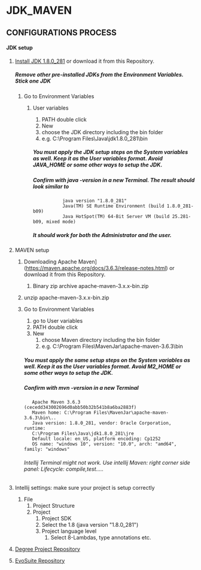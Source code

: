 # JDK_MAVEN
## CONFIGURATIONS PROCESS

  #### JDK setup
1. [Install JDK 1.8.0_281](https://www.oracle.com/java/technologies/javase/8u281-relnotes.html) or download it from this Repository.
      ##### Remove other pre-installed JDKs from the Environment Variables. Stick one JDK 
   
    1. Go to Environment Variables
        1. User variables
           
              1. PATH double click
              1. New  
              1. choose the JDK directory including the bin folder
              1. e.g. C:\Program Files\Java\jdk1.8.0_281\bin
              ##### You must apply the JDK setup steps on the **System variables** as well. Keep it as the User variables format. Avoid JAVA_HOME or some other ways to setup the JDK.
              ##### Confirm with java -version in a new Terminal. The result should look similar to
                       
                          java version "1.8.0_281"
                          Java(TM) SE Runtime Environment (build 1.8.0_281-b09)
                          Java HotSpot(TM) 64-Bit Server VM (build 25.281-b09, mixed mode)
              ##### It should work for both the  Administrator and the user.
             
1. MAVEN setup
      1. Downloading Apache Maven](https://maven.apache.org/docs/3.6.3/release-notes.html) or download it from this Repository.
            1. Binary zip archive apache-maven-3.x.x-bin.zip 
      1. unzip apache-maven-3.x.x-bin.zip
      1. Go to Environment Variables
            1. go to User variables
            1. PATH double click
            1. New  
                 1. choose Maven directory including the bin folder
                 1. e.g. C:\Program Files\MavenJar\apache-maven-3.6.3\bin
                    
            ##### You must apply the same setup steps on the **System variables** as well. Keep it as the User variables format. Avoid M2_HOME or some other ways to setup the JDK.
           ##### Confirm with mvn -version in a new Terminal
                Apache Maven 3.6.3 (cecedd343002696d0abb50b32b541b8a6ba2883f)
                Maven home: C:\Program Files\MavenJar\apache-maven-3.6.3\bin\..
                Java version: 1.8.0_281, vendor: Oracle Corporation, runtime: 
                C:\Program Files\Java\jdk1.8.0_281\jre
                Default locale: en_US, platform encoding: Cp1252
                OS name: "windows 10", version: "10.0", arch: "amd64", family: "windows"
                
           ###### Intellij Terminal might not work. Use intellij Maven: right corner side panel: Lifecycle: compile,test.....

1. Intellij settings: make sure your project is setup correctly
    1. File
        1. Project Structure
        1. Project
            1. Project SDK
            1. Select the 1.8 (java version "1.8.0_281")
            1. Project language level
                1. Select 8-Lambdas, type annotations etc.
                
1. [Degree Project Repository](#)

1. [EvoSuite Repository ](https://github.com/rqkohistani/EvoSuite)      
